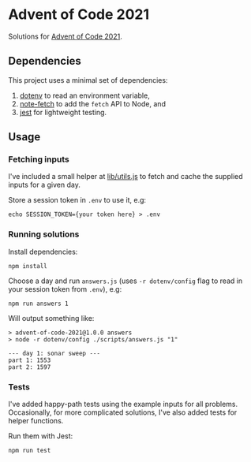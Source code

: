 # Advent of Code 2021

Solutions for [Advent of Code 2021](https://adventofcode.com/2021/).

## Dependencies

This project uses a minimal set of dependencies:

1. [dotenv](https://github.com/motdotla/dotenv) to read an environment variable,
2. [note-fetch](https://github.com/node-fetch/node-fetch) to add the `fetch` API to Node, and
3. [jest](https://github.com/facebook/jest) for lightweight testing.

## Usage

### Fetching inputs

I've included a small helper at [lib/utils.js](/lib/utils.js) to fetch and cache the supplied inputs for a given day.

Store a session token in `.env` to use it, e.g:

```
echo SESSION_TOKEN={your token here} > .env
```

### Running solutions

Install dependencies:

```
npm install
```

Choose a day and run `answers.js` (uses `-r dotenv/config` flag to read in your session token from `.env`), e.g:

```
npm run answers 1
```

Will output something like:

```
> advent-of-code-2021@1.0.0 answers
> node -r dotenv/config ./scripts/answers.js "1"

--- day 1: sonar sweep ---
part 1: 1553
part 2: 1597
```

### Tests

I've added happy-path tests using the example inputs for all problems. Occasionally, for more complicated solutions, I've also added tests for helper functions.

Run them with Jest:

```
npm run test
```

